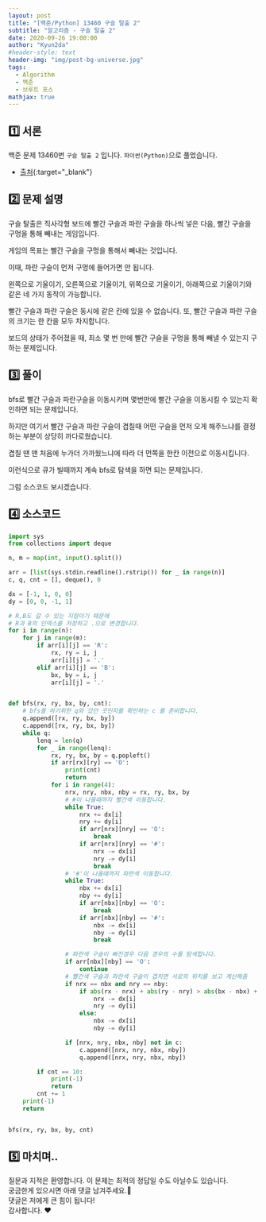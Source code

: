 ```yaml
---
layout: post
title: "[백준/Python] 13460 구슬 탈출 2"
subtitle: "알고리즘 - 구슬 탈출 2"
date: 2020-09-26 19:00:00
author: "Kyun2da"
#header-style: text
header-img: "img/post-bg-universe.jpg"
tags:
  - Algorithm
  - 백준
  - 브루트 포스
mathjax: true
---
```


## 1️⃣ 서론

백준 문제 13460번 `구슬 탈출 2` 입니다. `파이썬(Python)`으로 풀었습니다.

- [출처](https://www.acmicpc.net/problem/13460){:target="\_blank"}

## 2️⃣ 문제 설명

구슬 탈출은 직사각형 보드에 빨간 구슬과 파란 구슬을 하나씩 넣은 다음, 빨간 구슬을 구멍을 통해 빼내는 게임입니다.

게임의 목표는 빨간 구슬을 구멍을 통해서 빼내는 것입니다.

이때, 파란 구슬이 먼저 구멍에 들어가면 안 됩니다.

왼쪽으로 기울이기, 오른쪽으로 기울이기, 위쪽으로 기울이기, 아래쪽으로 기울이기와 같은 네 가지 동작이 가능합니다.

빨간 구슬과 파란 구슬은 동시에 같은 칸에 있을 수 없습니다. 또, 빨간 구슬과 파란 구슬의 크기는 한 칸을 모두 차지합니다.

보드의 상태가 주어졌을 때, 최소 몇 번 만에 빨간 구슬을 구멍을 통해 빼낼 수 있는지 구하는 문제입니다.

## 3️⃣ 풀이

bfs로 빨간 구슬과 파란구슬을 이동시키며 몇번만에 빨간 구슬을 이동시킬 수 있는지 확인하면 되는 문제입니다.

하지만 여기서 빨간 구슬과 파란 구슬이 겹칠때 어떤 구슬을 먼저 오게 해주느냐를 결정하는 부분이 상당히 까다로웠습니다.

겹칠 땐 맨 처음에 누가더 가까웠느냐에 따라 더 먼쪽을 한칸 이전으로 이동시킵니다.

이런식으로 큐가 빌때까지 계속 bfs로 탐색을 하면 되는 문제입니다.

그럼 소스코드 보시겠습니다.

## 4️⃣ 소스코드

```python
import sys
from collections import deque

n, m = map(int, input().split())

arr = [list(sys.stdin.readline().rstrip()) for _ in range(n)]
c, q, cnt = [], deque(), 0

dx = [-1, 1, 0, 0]
dy = [0, 0, -1, 1]

# R,B도 갈 수 있는 지점이기 때문에
# R과 B의 인덱스를 저장하고 .으로 변경합니다.
for i in range(n):
    for j in range(m):
        if arr[i][j] == 'R':
            rx, ry = i, j
            arr[i][j] = '.'
        elif arr[i][j] == 'B':
            bx, by = i, j
            arr[i][j] = '.'


def bfs(rx, ry, bx, by, cnt):
    # bfs를 하기위한 q와 갔던 곳인지를 확인하는 c 를 준비합니다.
    q.append([rx, ry, bx, by])
    c.append([rx, ry, bx, by])
    while q:
        lenq = len(q)
        for _ in range(lenq):
            rx, ry, bx, by = q.popleft()
            if arr[rx][ry] == 'O':
                print(cnt)
                return
            for i in range(4):
                nrx, nry, nbx, nby = rx, ry, bx, by
                # #이 나올때까지 빨간색 이동합니다.
                while True:
                    nrx += dx[i]
                    nry += dy[i]
                    if arr[nrx][nry] == 'O':
                        break
                    if arr[nrx][nry] == '#':
                        nrx -= dx[i]
                        nry -= dy[i]
                        break
                # '#'이 나올때까지 파란색 이동합니다.
                while True:
                    nbx += dx[i]
                    nby += dy[i]
                    if arr[nbx][nby] == 'O':
                        break
                    if arr[nbx][nby] == '#':
                        nbx -= dx[i]
                        nby -= dy[i]
                        break

                # 파란색 구슬이 빠진경우 다음 경우의 수를 탐색합니다.
                if arr[nbx][nby] == 'O':
                    continue
                # 빨간색 구슬과 파란색 구슬이 겹치면 서로의 위치를 보고 계산해줌
                if nrx == nbx and nry == nby:
                    if abs(rx - nrx) + abs(ry - nry) > abs(bx - nbx) + abs(by - nby):
                        nrx -= dx[i]
                        nry -= dy[i]
                    else:
                        nbx -= dx[i]
                        nby -= dy[i]

                if [nrx, nry, nbx, nby] not in c:
                    c.append([nrx, nry, nbx, nby])
                    q.append([nrx, nry, nbx, nby])

        if cnt == 10:
            print(-1)
            return
        cnt += 1
    print(-1)
    return


bfs(rx, ry, bx, by, cnt)


```

## 5️⃣ 마치며..

질문과 지적은 환영합니다. 이 문제는 최적의 정답일 수도 아닐수도 있습니다.  
궁금한게 있으시면 아래 댓글 남겨주세요.🙏  
댓글은 저에게 큰 힘이 됩니다!  
감사합니다. ❤️
